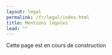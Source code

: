 ```yaml
---
layout: legal
permalink: /fr/legal/index.html
title: Mentions légales
lead: ""
---
```

Cette page est en cours de construction
